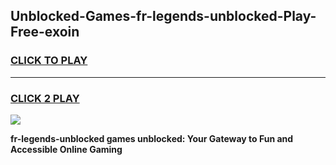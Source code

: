 
## Unblocked-Games-fr-legends-unblocked-Play-Free-exoin
<h3>
<a href="https://premium76.site?title=fr-legends-unblocked&ref=18A1">CLICK TO PLAY</a></h3>
<hr>

<h3>
<a href="https://premium76.site?title=fr-legends-unblocked&ref=18A1">CLICK 2 PLAY</a>
  
</h3>

<a href="https://premium76.site?title=fr-legends-unblocked&ref=18A1"><img src="https://clearcache.store/games.png"></a>


**fr-legends-unblocked games unblocked: Your Gateway to Fun and Accessible Online Gaming**
